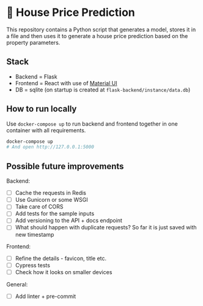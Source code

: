 # :house_with_garden: House Price Prediction

This repository contains a Python script that generates a model, stores it in a file and then uses it to generate a house price prediction based on the property parameters.

## Stack

- Backend = Flask
- Frontend = React with use of [Material UI](https://mui.com/)
- DB = sqlite (on startup is created at `flask-backend/instance/data.db`)

## How to run locally

Use `docker-compose up` to run backend and frontend together in one container with all requirements.

```sh
docker-compose up
# And open http://127.0.0.1:5000
```

## Possible future improvements

Backend:

- [ ] Cache the requests in Redis
- [ ] Use Gunicorn or some WSGI
- [ ] Take care of CORS
- [ ] Add tests for the sample inputs
- [ ] Add versioning to the API + docs endpoint
- [ ] What should happen with duplicate requests? So far it is just saved with new timestamp

Frontend:

- [ ] Refine the details - favicon, title etc.
- [ ] Cypress tests
- [ ] Check how it looks on smaller devices

General:

- [ ] Add linter + pre-commit
